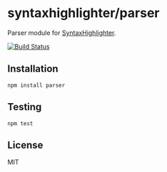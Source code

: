 # syntaxhighlighter/parser

Parser module for [SyntaxHighlighter](https://github.com/syntaxhighlighter/syntaxhighlighter).

[![Build Status](https://travis-ci.org/syntaxhighlighter/parser.svg)](https://travis-ci.org/syntaxhighlighter/parser)

## Installation

    npm install parser

## Testing

    npm test

## License

MIT
